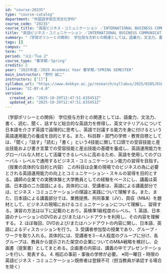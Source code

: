 ```yaml
---
id: "course:20235"
type: "course-catalog"
department: "外国語学部交流文化学科"
course_code: "20235"
course_title: "英語ビジネス・コミュニケーション ／INTERNATIONAL BUSINESS COMMUNICATION IN ENGLISH"
title: "英語ビジネス・コミュニケーション ／INTERNATIONAL BUSINESS COMMUNICATION IN ENGLISH"
summary: "（学部ポリシーとの関係） 学位授与方針との関連としては、語彙力、文法力、書く、読む、聞く、話すなど総合的な英語力を修得し、英文マテリアルについて日本語を介さず英語で論理的に思考し、英語で討議する能力を身に付けるという英語運用能力の養成を目的…"
tags: []
campus: ""
term: ""
period: "火2／Tue 2"
course_type: "春学期／Spring"
credits: 2
year: "2025年度／2025 Academic Year 春学期／SPRING SEMESTER"
main_instructor: "野村 誠二"
instructors: ["[]"]
syllabus_url: "https://www.dokkyo.ac.jp/research/syllabus/2025/0105/0105_20235_ja_JP.html"
license: "CC-BY-4.0"
version:
  created_at: "2025-10-29T12:47:51.635451Z"
  updated_at: "2025-10-29T12:47:51.635451Z"
---
```

（学部ポリシーとの関係） 学位授与方針との関連としては、語彙力、文法力、書く、読む、聞く、話すなど総合的な英語力を修得し、英文マテリアルについて日本語を介さず英語で論理的に思考し、英語で討議する能力を身に付けるという英語運用能力の養成を目的とする。また、科目群・部門の学修・教育目標としては、「聞く」「話す」「読む」「書く」という4技能に関して口頭での受容技能と産出技能および書き言葉での受容技能と産出技能の基礎を養成し、英語運用能力をグローバルな人材として活躍できるレベルに高めるため、英語を使用してのグローバル・レベルで通用するビジネス・コミュニケーション能力の習得を目指す。 （授業の具体的な目的と内容） この科目は企業の現場でのビジネスの為に必要とされる英語運用能力の向上とコミュニケーション・スキルの習得を目的とする。講師の企業での実務体験と大学教員としての経験をベースにし、講義は英語、日本語の二カ国語による。具体的には、受講者は、英語による講義部分では、ビジネス・コミュニケーションの理論と実践について理解する。また、また、日本語による講義部分では、業務提携、共同事業（JV）、買収（M&A）を題材として、ビジネスの現場におけるコミュニケーションについて理解し、習得する。演習の方法は以下に記載のとおり。英検準1級程度のレベル。 1. 英語、日本語のナレーションのDVDおよび/またはハンドアウトを利用し、その内容を理解する。 2. ほぼ毎回、DVDおよび/またはハンドアウトの内容に関し、日本語、英語によるディスカッションを行う。 3. 受講者参加型の授業であり、グループ・ワークを取り入れる。具体的には、受講者を3－4人程度のグループに分け、各グループは、教員から提示された架空の企業についてのM&A戦略を検討し、企画書（提案書）としてまとめる。企画書の内容は、講義の中でプレゼンテーションを行い、発表する。 4. 相応の事前・事後の学修が必要。 ※同一曜日・時限の英語ビジネス・コミュニケーション既修者は登録不可（担当教員が承認する場合を除く）
